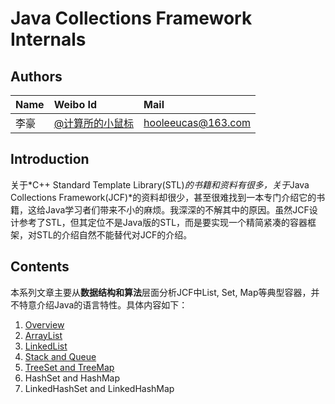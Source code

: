 # Java Collections Framework Internals
## Authors
| Name | Weibo Id | Mail|
|:-----------|:-------------|:-------------|
| 李豪 |[@计算所的小鼠标](http://weibo.com/icttinymouse) | hooleeucas@163.com |

## Introduction

关于*C++ Standard Template Library(STL)*的书籍和资料有很多，关于*Java Collections Framework(JCF)*的资料却很少，甚至很难找到一本专门介绍它的书籍，这给Java学习者们带来不小的麻烦。我深深的不解其中的原因。虽然JCF设计参考了STL，但其定位不是Java版的STL，而是要实现一个精简紧凑的容器框架，对STL的介绍自然不能替代对JCF的介绍。

## Contents

本系列文章主要从**数据结构和算法**层面分析JCF中List, Set, Map等典型容器，并不特意介绍Java的语言特性。具体内容如下：

1. [Overview](https://github.com/CarpenterLee/JCFInternals/blob/master/markdown/1-Overview.md)
2. [ArrayList](https://github.com/CarpenterLee/JCFInternals/blob/master/markdown/2-ArrayList.md)
3. [LinkedList](https://github.com/CarpenterLee/JCFInternals/blob/master/markdown/3-LinkedList.md)
4. [Stack and Queue](https://github.com/CarpenterLee/JCFInternals/blob/master/markdown/4-Stack%20and%20Queue.md)
5. [TreeSet and TreeMap](https://github.com/CarpenterLee/JCFInternals/blob/master/markdown/6-HashSet%20and%20HashMap.md)
6. HashSet and HashMap
7. LinkedHashSet and LinkedHashMap
